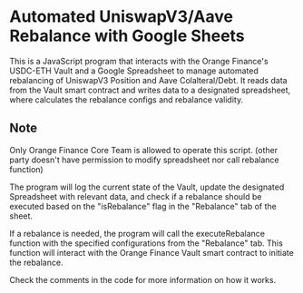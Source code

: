 
# Automated UniswapV3/Aave Rebalance with Google Sheets
This is a JavaScript program that interacts with the Orange Finance's USDC-ETH Vault and a Google Spreadsheet to manage automated rebalancing of UniswapV3 Position and Aave Colalteral/Debt. It reads data from the Vault smart contract and writes data to a designated spreadsheet, where calculates the rebalance configs and rebalance validity.

## Note
Only Orange Finance Core Team is allowed to operate this script. (other party doesn't have permission to modify spreadsheet nor call rebalance function)

The program will log the current state of the Vault, update the designated Spreadsheet with relevant data, and check if a rebalance should be executed based on the "isRebalance" flag in the "Rebalance" tab of the sheet.

If a rebalance is needed, the program will call the executeRebalance function with the specified configurations from the "Rebalance" tab. This function will interact with the Orange Finance Vault smart contract to initiate the rebalance.

Check the comments in the code for more information on how it works.
